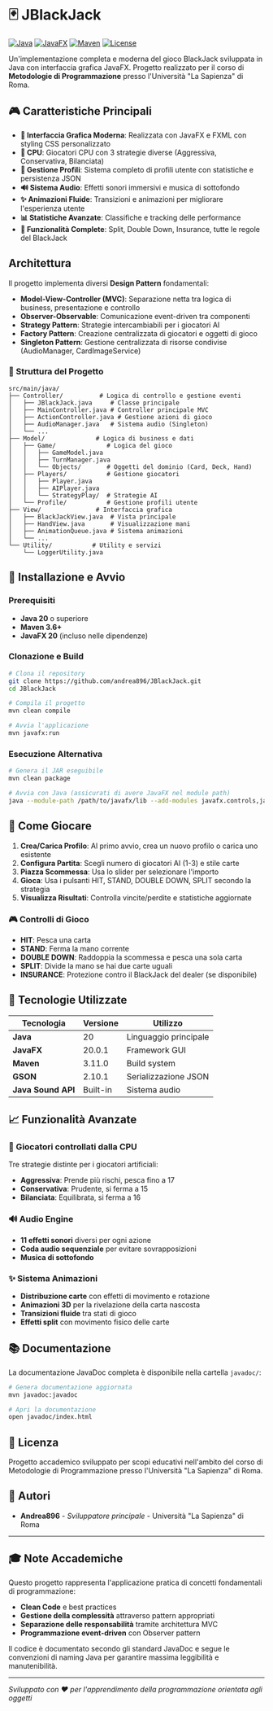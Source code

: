 # 🃏 JBlackJack

[![Java](https://img.shields.io/badge/Java-20-orange.svg)](https://openjdk.java.net/)
[![JavaFX](https://img.shields.io/badge/JavaFX-20.0.1-blue.svg)](https://openjfx.io/)
[![Maven](https://img.shields.io/badge/Maven-3.11.0-green.svg)](https://maven.apache.org/)
[![License](https://img.shields.io/badge/License-Academic-yellow.svg)]()

Un'implementazione completa e moderna del gioco BlackJack sviluppata in Java con interfaccia grafica JavaFX. Progetto realizzato per il corso di **Metodologie di Programmazione** presso l'Università "La Sapienza" di Roma.

## 🎮 Caratteristiche Principali

- **🎨 Interfaccia Grafica Moderna**: Realizzata con JavaFX e FXML con styling CSS personalizzato
- **🤖 CPU**: Giocatori CPU con 3 strategie diverse (Aggressiva, Conservativa, Bilanciata)
- **👤 Gestione Profili**: Sistema completo di profili utente con statistiche e persistenza JSON
- **🔊 Sistema Audio**: Effetti sonori immersivi e musica di sottofondo
- **✨ Animazioni Fluide**: Transizioni e animazioni per migliorare l'esperienza utente
- **📊 Statistiche Avanzate**: Classifiche e tracking delle performance
- **🎲 Funzionalità Complete**: Split, Double Down, Insurance, tutte le regole del BlackJack

## Architettura

Il progetto implementa diversi **Design Pattern** fondamentali:

- **Model-View-Controller (MVC)**: Separazione netta tra logica di business, presentazione e controllo
- **Observer-Observable**: Comunicazione event-driven tra componenti
- **Strategy Pattern**: Strategie intercambiabili per i giocatori AI
- **Factory Pattern**: Creazione centralizzata di giocatori e oggetti di gioco
- **Singleton Pattern**: Gestione centralizzata di risorse condivise (AudioManager, CardImageService)

### 📁 Struttura del Progetto

```
src/main/java/
├── Controller/          # Logica di controllo e gestione eventi
│   ├── JBlackJack.java     # Classe principale
│   ├── MainController.java # Controller principale MVC
│   ├── ActionController.java # Gestione azioni di gioco
│   ├── AudioManager.java   # Sistema audio (Singleton)
│   └── ...
├── Model/              # Logica di business e dati
│   ├── Game/              # Logica del gioco
│   │   ├── GameModel.java
│   │   ├── TurnManager.java
│   │   └── Objects/       # Oggetti del dominio (Card, Deck, Hand)
│   ├── Players/           # Gestione giocatori
│   │   ├── Player.java
│   │   ├── AIPlayer.java
│   │   └── StrategyPlay/  # Strategie AI
│   └── Profile/           # Gestione profili utente
├── View/               # Interfaccia grafica
│   ├── BlackJackView.java  # Vista principale
│   ├── HandView.java       # Visualizzazione mani
│   ├── AnimationQueue.java # Sistema animazioni
│   └── ...
└── Utility/           # Utility e servizi
    └── LoggerUtility.java
```

## 🚀 Installazione e Avvio

### Prerequisiti

- **Java 20** o superiore
- **Maven 3.6+**
- **JavaFX 20** (incluso nelle dipendenze)

### Clonazione e Build

```bash
# Clona il repository
git clone https://github.com/andrea896/JBlackJack.git
cd JBlackJack

# Compila il progetto
mvn clean compile

# Avvia l'applicazione
mvn javafx:run
```

### Esecuzione Alternativa

```bash
# Genera il JAR eseguibile
mvn clean package

# Avvia con Java (assicurati di avere JavaFX nel module path)
java --module-path /path/to/javafx/lib --add-modules javafx.controls,javafx.fxml -jar target/JBlackJack-1.0-SNAPSHOT.jar
```

## 🎯 Come Giocare

1. **Crea/Carica Profilo**: Al primo avvio, crea un nuovo profilo o carica uno esistente
2. **Configura Partita**: Scegli numero di giocatori AI (1-3) e stile carte
3. **Piazza Scommessa**: Usa lo slider per selezionare l'importo
4. **Gioca**: Usa i pulsanti HIT, STAND, DOUBLE DOWN, SPLIT secondo la strategia
5. **Visualizza Risultati**: Controlla vincite/perdite e statistiche aggiornate

### 🎮 Controlli di Gioco

- **HIT**: Pesca una carta
- **STAND**: Ferma la mano corrente
- **DOUBLE DOWN**: Raddoppia la scommessa e pesca una sola carta
- **SPLIT**: Divide la mano se hai due carte uguali
- **INSURANCE**: Protezione contro il BlackJack del dealer (se disponibile)

## 🎨 Tecnologie Utilizzate

| Tecnologia | Versione | Utilizzo |
|------------|----------|----------|
| **Java** | 20 | Linguaggio principale |
| **JavaFX** | 20.0.1 | Framework GUI |
| **Maven** | 3.11.0 | Build system |
| **GSON** | 2.10.1 | Serializzazione JSON |
| **Java Sound API** | Built-in | Sistema audio |

## 📈 Funzionalità Avanzate

### 🤖 Giocatori controllati dalla CPU

Tre strategie distinte per i giocatori artificiali:

- **Aggressiva**: Prende più rischi, pesca fino a 17
- **Conservativa**: Prudente, si ferma a 15
- **Bilanciata**: Equilibrata, si ferma a 16

### 🔊 Audio Engine

- **11 effetti sonori** diversi per ogni azione
- **Coda audio sequenziale** per evitare sovrapposizioni
- **Musica di sottofondo**

### ✨ Sistema Animazioni

- **Distribuzione carte** con effetti di movimento e rotazione
- **Animazioni 3D** per la rivelazione della carta nascosta
- **Transizioni fluide** tra stati di gioco
- **Effetti split** con movimento fisico delle carte

## 📚 Documentazione

La documentazione JavaDoc completa è disponibile nella cartella `javadoc/`:

```bash
# Genera documentazione aggiornata
mvn javadoc:javadoc

# Apri la documentazione
open javadoc/index.html
```

## 📄 Licenza

Progetto accademico sviluppato per scopi educativi nell'ambito del corso di Metodologie di Programmazione presso l'Università "La Sapienza" di Roma.

## 👥 Autori

- **Andrea896** - *Sviluppatore principale* - Università "La Sapienza" di Roma

---

## 🎓 Note Accademiche

Questo progetto rappresenta l'applicazione pratica di concetti fondamentali di programmazione:

- **Clean Code** e best practices
- **Gestione della complessità** attraverso pattern appropriati
- **Separazione delle responsabilità** tramite architettura MVC
- **Programmazione event-driven** con Observer pattern

Il codice è documentato secondo gli standard JavaDoc e segue le convenzioni di naming Java per garantire massima leggibilità e manutenibilità.

---

*Sviluppato con ❤️ per l'apprendimento della programmazione orientata agli oggetti*
